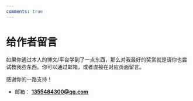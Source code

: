 ```yaml
---
comments: true
---
```


# 给作者留言

如果你通过本人的博文/平台学到了一点东西，那么对我最好的奖赏就是请你也尝试教我些东西。你可以通过邮箱，或者直接在对应页面留言。

感谢你的一路支持！

- 邮箱： **1355484300@qq.com**



